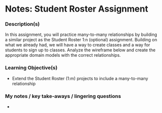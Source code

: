 # Notes: Student Roster Assignment

### Description(s)
In this assignment, you will practice many-to-many relationships by building a similar project as the Student Roster 1:n (optional) assignment. Building on what we already had, we will have a way to create classes and a way for students to sign up to classes. Analyze the wireframe below and create the appropriate domain models with the correct relationships.

### Learning Objective(s)

* Extend the Student Roster (1:m) projects to include a many-to-many relationship

### My notes / key take-aways / lingering questions

* 